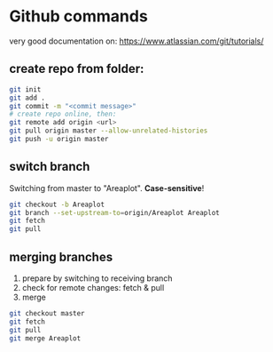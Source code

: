 # Github commands
very good documentation on: https://www.atlassian.com/git/tutorials/

## create repo from folder:  
``` bash
git init
git add .
git commit -m "<commit message>"
# create repo online, then:  
git remote add origin <url>
git pull origin master --allow-unrelated-histories
git push -u origin master
``` 

## switch branch
Switching from master to "Areaplot". **Case-sensitive**!

``` bash
git checkout -b Areaplot
git branch --set-upstream-to=origin/Areaplot Areaplot
git fetch
git pull
```

## merging branches

1. prepare by switching to receiving branch
2. check for remote changes: fetch & pull
3. merge

``` bash
git checkout master
git fetch
git pull
git merge Areaplot
```